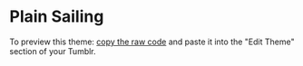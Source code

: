 # Plain Sailing
To preview this theme: [copy the raw code](https://raw.githubusercontent.com/lorcanblake/plainsailing/master/index.html)
and paste it into the "Edit Theme" section of your Tumblr.
